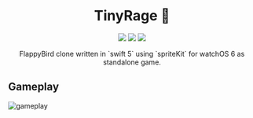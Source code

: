 <br>

<h1 align="center">TinyRage 🐧</h1>

<p align="center">
  <a href="https://developer.apple.com/swift/"><img src="https://badgen.net/badge/Swift/5.2/orange"/></a>
  <a href="https://github.com/lalabuy948/TinyRage/releases"><img src="https://badgen.net/github/release/lalabuy948/TinyRage"/></a>
  <a href="/LICENCE"><img src="https://img.shields.io/badge/licence-ccpl-green"/></a>
</p>

<p align="center">
  FlappyBird clone written in `swift 5` using `spriteKit` for watchOS 6 as standalone game. 
</p>

## Gameplay

![gameplay](Static/1.0/gameplay-1.0.gif)